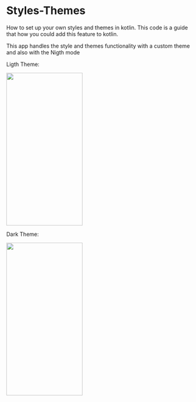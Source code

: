# Styles-Themes
How to set up your own styles and themes in kotlin. This code is a guide that how you could add this feature to kotlin.

This app handles the style and themes functionality with a custom theme and also with the Nigth mode

Ligth Theme:

<img src="https://user-images.githubusercontent.com/31745798/236379530-81af636a-1747-4ef0-9c03-5f9c0cecdd34.png" width="200" height="400" />


Dark Theme:

<img src="https://user-images.githubusercontent.com/31745798/236609382-399237d4-09a5-40cb-8efe-39250c210c63.png" width="200" height="400" />
